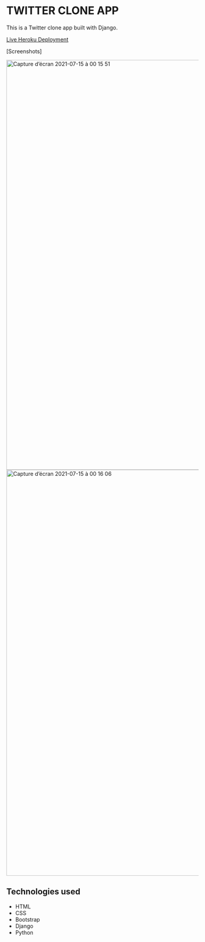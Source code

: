 # TWITTER CLONE APP

This is a Twitter clone app built with Django.

[Live Heroku Deployment](https://ash-twitter-clone.herokuapp.com/)


[Screenshots]

<img width="1072" alt="Capture d’écran 2021-07-15 à 00 15 51" src="https://user-images.githubusercontent.com/78886716/125647276-ec75df01-c859-4dc8-becb-99674cf4662a.png">
<img width="1062" alt="Capture d’écran 2021-07-15 à 00 16 06" src="https://user-images.githubusercontent.com/78886716/125647291-c2e2483c-9d08-4994-b52e-db550f9a0fdd.png">

## Technologies used

* HTML
* CSS
* Bootstrap
* Django
* Python
